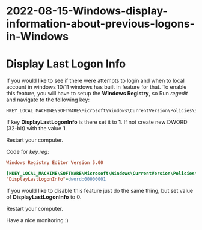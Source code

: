 # 2022-08-15-Windows-display-information-about-previous-logons-in-Windows

# Display Last Logon Info

If you would like to see if there were attempts to login and when to local account in windows 10/11 windows has built in feature for that. To enable this feature, you will have to setup the **Windows Registry**, so Run *regedit* and navigate to the following key:

```
HKEY_LOCAL_MACHINE\SOFTWARE\Microsoft\Windows\CurrentVersion\Policies\System
```

If key **DisplayLastLogonInfo** is there set it to **1**. If not create new DWORD (32-bit).with the value **1**.

Restart your computer.

Code for *key.reg*:

```INI
Windows Registry Editor Version 5.00

[HKEY_LOCAL_MACHINE\SOFTWARE\Microsoft\Windows\CurrentVersion\Policies\System]
"DisplayLastLogonInfo"=dword:00000001

```

If you would like to disable this feature just do the same thing, but set value of **DisplayLastLogonInfo** to 0.

Restart your computer.

Have a nice monitoring :)